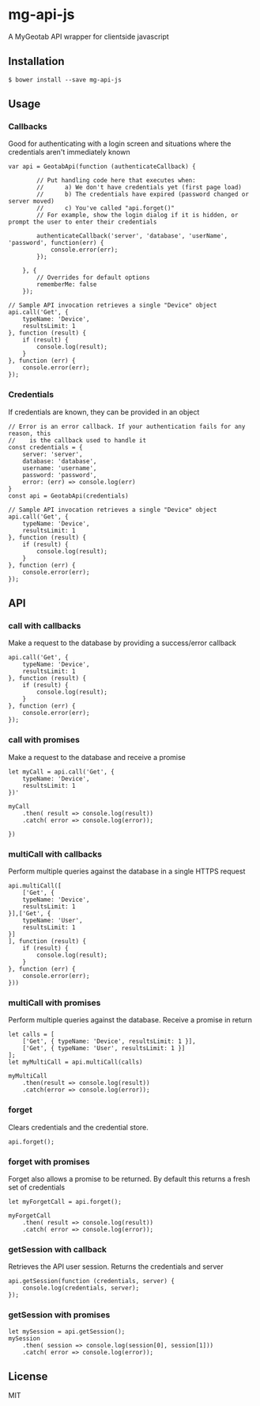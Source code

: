 # mg-api-js

A MyGeotab API wrapper for clientside javascript

## Installation

```
$ bower install --save mg-api-js
```

## Usage

### Callbacks

Good for authenticating with a login screen and situations where the credentials aren't immediately known

```
var api = GeotabApi(function (authenticateCallback) {
        
        // Put handling code here that executes when:
        //      a) We don't have credentials yet (first page load)
        //      b) The credentials have expired (password changed or server moved)
        //      c) You've called "api.forget()"
        // For example, show the login dialog if it is hidden, or prompt the user to enter their credentials
        
        authenticateCallback('server', 'database', 'userName', 'password', function(err) {
            console.error(err);
        });

    }, {
        // Overrides for default options
        rememberMe: false
    });

// Sample API invocation retrieves a single "Device" object
api.call('Get', {
    typeName: 'Device',
    resultsLimit: 1
}, function (result) {
    if (result) {
        console.log(result);
    }
}, function (err) {
    console.error(err);
});
```

### Credentials

If credentials are known, they can be provided in an object

```
// Error is an error callback. If your authentication fails for any reason, this
//    is the callback used to handle it
const credentials = {
    server: 'server',
    database: 'database',
    username: 'username',
    password: 'password',
    error: (err) => console.log(err)
}
const api = GeotabApi(credentials)

// Sample API invocation retrieves a single "Device" object
api.call('Get', {
    typeName: 'Device',
    resultsLimit: 1
}, function (result) {
    if (result) {
        console.log(result);
    }
}, function (err) {
    console.error(err);
});
```

## API
### call with callbacks
Make a request to the database by providing a success/error callback
```
api.call('Get', {
    typeName: 'Device',
    resultsLimit: 1
}, function (result) {
    if (result) {
        console.log(result);
    }
}, function (err) {
    console.error(err);
});
```

### call with promises
Make a request to the database and receive a promise
```
let myCall = api.call('Get', {
    typeName: 'Device',
    resultsLimit: 1
})'

myCall
    .then( result => console.log(result))
    .catch( error => console.log(error));

})
```

### multiCall with callbacks
Perform multiple queries against the database in a single HTTPS request 
```
api.multiCall([
    ['Get', {
    typeName: 'Device',
    resultsLimit: 1
}],['Get', {
    typeName: 'User',
    resultsLimit: 1
}]
], function (result) {
    if (result) {
        console.log(result);
    }
}, function (err) {
    console.error(err);
}))
```

### multiCall with promises
Perform multiple queries against the database. Receive a promise in return
```
let calls = [
    ['Get', { typeName: 'Device', resultsLimit: 1 }],
    ['Get', { typeName: 'User', resultsLimit: 1 }]
];
let myMultiCall = api.multiCall(calls)

myMultiCall
    .then(result => console.log(result))
    .catch(error => console.log(error));
```

### forget
Clears credentials and the credential store.
```
api.forget();
```

### forget with promises
Forget also allows a promise to be returned. By default this returns a fresh set of credentials
```
let myForgetCall = api.forget();

myForgetCall
    .then( result => console.log(result))
    .catch( error => console.log(error));
```

### getSession with callback
Retrieves the API user session. Returns the credentials and server
```
api.getSession(function (credentials, server) {
    console.log(credentials, server);
});
```

### getSession with promises
```
let mySession = api.getSession();
mySession
    .then( session => console.log(session[0], session[1]))
    .catch( error => console.log(error));
```

## License

MIT
